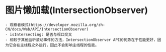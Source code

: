 # 图片懒加载(IntersectionObserver)

    - 观察者模式(https://developer.mozilla.org/zh-CN/docs/Web/API/IntersectionObserver)
    - isIntersecting: 是否与视口交叉
    - 相较于其他监听滚动事件的方法，IntersectionObserver API的优势在于性能更好，因为它会在主线程之外运行，因此不会影响主线程的性能。
